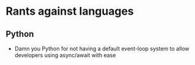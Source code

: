 # Rants against languages

## Python
- Damn you Python for not having a default event-loop system to allow developers using async/await with ease
